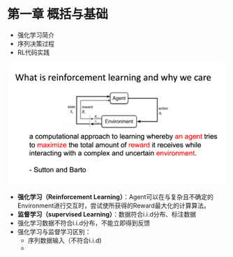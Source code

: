 # 第一章 概括与基础

* 强化学习简介
* 序列决策过程
* RL代码实践

<!--## 强化学习简介-->
![](img/1.1.png)
- **强化学习（Reinforcement Learning）**：Agent可以在与复杂且不确定的Environment进行交互时，尝试使所获得的Reward最大化的计算算法。
- **监督学习（supervised Learning）**：数据符合i.i.d分布、标注数据
- 强化学习数据不符合i.i.d分布，不能立即得到反馈
- 强化学习与监督学习区别：
    * 序列数据输入（不符合i.i.d)
    *